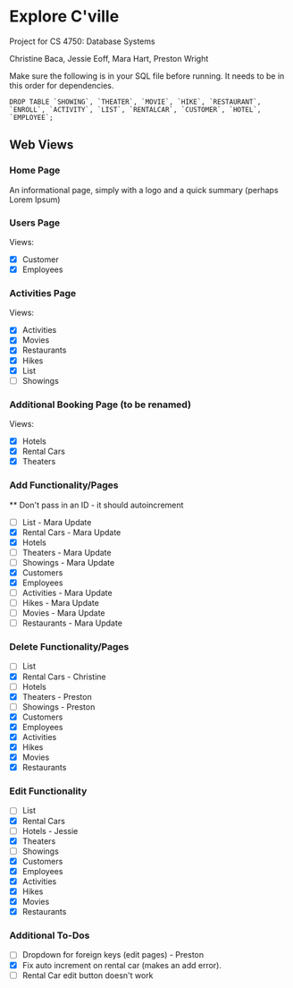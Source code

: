 # Explore C'ville
Project for CS 4750: Database Systems

Christine Baca, Jessie Eoff, Mara Hart, Preston Wright

Make sure the following is in your SQL file before running. It needs to be in this order for dependencies.
```
DROP TABLE `SHOWING`, `THEATER`, `MOVIE`, `HIKE`, `RESTAURANT`, `ENROLL`, `ACTIVITY`, `LIST`, `RENTALCAR`, `CUSTOMER`, `HOTEL`, `EMPLOYEE`;
```

## Web Views
### Home Page
An informational page, simply with a logo and a quick summary (perhaps Lorem Ipsum)

### Users Page
Views:
- [x] Customer
- [x] Employees

### Activities Page
Views:
- [x] Activities
- [x] Movies
- [x] Restaurants
- [x] Hikes
- [X] List
- [ ] Showings

### Additional Booking Page (to be renamed)
Views:
- [x] Hotels
- [x] Rental Cars
- [x] Theaters

### Add Functionality/Pages 
** Don't pass in an ID - it should autoincrement
- [ ] List - Mara Update 
- [X] Rental Cars - Mara Update 
- [X] Hotels
- [ ] Theaters - Mara Update 
- [ ] Showings - Mara Update
- [x] Customers
- [x] Employees
- [ ] Activities - Mara Update 
- [ ] Hikes - Mara Update 
- [ ] Movies - Mara Update 
- [ ] Restaurants - Mara Update 

### Delete Functionality/Pages
- [ ] List
- [X] Rental Cars - Christine 
- [ ] Hotels
- [x] Theaters - Preston
- [ ] Showings - Preston
- [x] Customers
- [x] Employees
- [x] Activities
- [x] Hikes
- [x] Movies
- [x] Restaurants

### Edit Functionality
- [ ] List
- [X] Rental Cars
- [ ] Hotels - Jessie 
- [x] Theaters
- [ ] Showings
- [x] Customers
- [x] Employees
- [x] Activities
- [x] Hikes
- [x] Movies
- [x] Restaurants

### Additional To-Dos
- [ ] Dropdown for foreign keys (edit pages) - Preston
- [X] Fix auto increment on rental car (makes an add error).
- [ ] Rental Car edit button doesn't work
